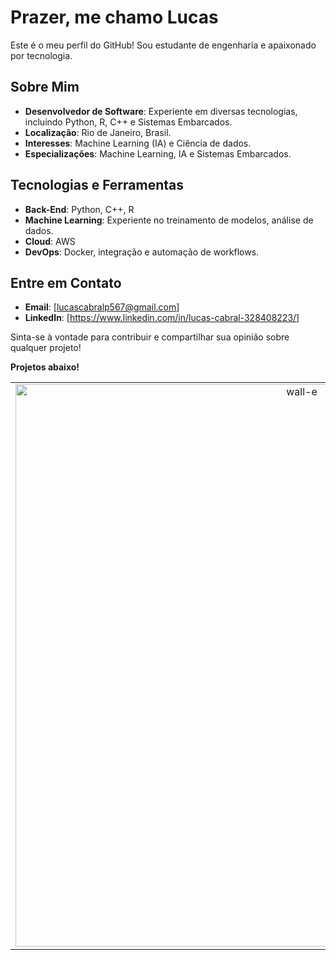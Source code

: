 # Prazer, me chamo Lucas  

Este é o meu perfil do GitHub! Sou estudante de engenharia e apaixonado por tecnologia.  

## Sobre Mim  
- **Desenvolvedor de Software**: Experiente em diversas tecnologias, incluindo Python, R, C++ e Sistemas Embarcados.  
- **Localização**: Rio de Janeiro, Brasil.  
- **Interesses**: Machine Learning (IA) e Ciência de dados.  
- **Especializações**: Machine Learning, IA e Sistemas Embarcados.  

## Tecnologias e Ferramentas  
- **Back-End**: Python, C++, R 
- **Machine Learning**: Experiente no treinamento de modelos, análise de dados. 
- **Cloud**: AWS  
- **DevOps**: Docker, integração e automação de workflows.  

## Entre em Contato  
- **Email**: [lucascabralp567@gmail.com]  
- **LinkedIn**: [https://www.linkedin.com/in/lucas-cabral-328408223/]  

Sinta-se à vontade para contribuir e compartilhar sua opinião sobre qualquer projeto!  

**Projetos abaixo!**  

<table>
  <tr>
    <td align="center">
      <img src="https://media.giphy.com/media/HIH9Ml30VB1dK/giphy.gif" alt="wall-e" style="width: 900px;"/>
    </td>
    <td align="center">
      <img src="https://network.grupoabril.com.br/wp-content/uploads/sites/4/2016/12/seno-cosseno.gif?&w=1024&crop=1" alt="seno-cosseno" style="width: 900px;"/>
    </td>
  </tr>
</table>


